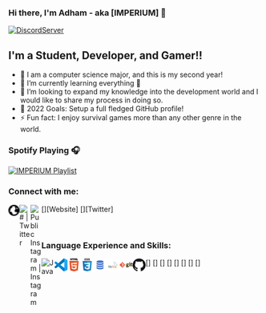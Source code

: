 ### Hi there, I'm Adham - aka [IMPERIUM] 👋

[![DiscordServer](https://media.discordapp.net/attachments/931046023307087917/937080977753264218/LogotypeLightblue.png)](https://discord.gg/zP7eeYxRHY)

## I'm a Student, Developer, and Gamer!!

- 🔭 I am a computer science major, and this is my second year!
- 🌱 I’m currently learning everything 🤣
- 👯 I’m looking to expand my knowledge into the development world and I would like to share my process in doing so.
- 🥅 2022 Goals: Setup a full fledged GitHub profile!
- ⚡ Fun fact: I enjoy survival games more than any other genre in the world.

### Spotify Playing 🎧

[<img src="https://media.discordapp.net/attachments/931046023307087917/937082635241537636/LogotypeTurqouise.png" alt="IMPERIUM Playlist"/>](https://open.spotify.com/playlist/449UBn31B1RxTwoh8fyMe9?si=e943cf149d6c4847)

### Connect with me:

[<img align="left" alt="#.com" width="22px" src="https://raw.githubusercontent.com/iconic/open-iconic/master/svg/globe.svg" />][Website]
[<img align="left" alt="# | Twitter" width="22px" src="https://cdn.jsdelivr.net/npm/simple-icons@v3/icons/twitter.svg" />][Twitter]
[<img align="left" alt="Public Instagram | Instagram" width="22px" src="https://cdn.jsdelivr.net/npm/simple-icons@v3/icons/instagram.svg" />](https://www.instagram.com/icu_adam/)

<br />

### Language Experience and Skills:

[<img align="left" alt="Java" width="26px" src="https://media.discordapp.net/attachments/931046023307087917/937085483031339148/unnamed.png" />]
[<img align="left" alt="Visual Studio Code" width="26px" src="https://raw.githubusercontent.com/github/explore/80688e429a7d4ef2fca1e82350fe8e3517d3494d/topics/visual-studio-code/visual-studio-code.png" />]
[<img align="left" alt="HTML5" width="26px" src="https://raw.githubusercontent.com/github/explore/80688e429a7d4ef2fca1e82350fe8e3517d3494d/topics/html/html.png" />]
[<img align="left" alt="CSS3" width="26px" src="https://raw.githubusercontent.com/github/explore/80688e429a7d4ef2fca1e82350fe8e3517d3494d/topics/css/css.png" />]
[<img align="left" alt="SQL" width="26px" src="https://raw.githubusercontent.com/github/explore/80688e429a7d4ef2fca1e82350fe8e3517d3494d/topics/sql/sql.png" />]
[<img align="left" alt="MySQL" width="26px" src="https://raw.githubusercontent.com/github/explore/80688e429a7d4ef2fca1e82350fe8e3517d3494d/topics/mysql/mysql.png" />]
[<img align="left" alt="Git" width="26px" src="https://raw.githubusercontent.com/github/explore/80688e429a7d4ef2fca1e82350fe8e3517d3494d/topics/git/git.png" />]
[<img align="left" alt="GitHub" width="26px" src="https://raw.githubusercontent.com/github/explore/78df643247d429f6cc873026c0622819ad797942/topics/github/github.png" />]